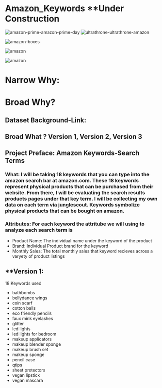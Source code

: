 # Amazon_Keywords **Under Construction

![amazon-prime-amazon-prime-day](https://user-images.githubusercontent.com/104231685/185825529-4c0616d4-bda6-4376-8c2b-f385cce1aca7.gif)
![ultrathrone-ultrathrone-amazon](https://user-images.githubusercontent.com/104231685/185825808-236b4931-73d0-4566-9485-469ad00cb6a1.gif)

![amazon-boxes](https://media.giphy.com/media/3o7btR4w5GK8CTpNOU/giphy-downsized-large.gif)

![amazon](https://media.giphy.com/media/3o7btR4w5GK8CTpNOU/giphy-downsized-large.gif)

![amazon](https://giphy.com/gifs/amazon-pyq7im7YZZ3UENRl3f)
# Narrow Why: 
# Broad Why? 

## Dataset Background-Link: 


## Broad What ? Version 1, Version 2, Version 3

## Project Preface: Amazon Keywords-Search Terms
### What: I will be taking 18 keywords that you can type into the amazon search bar at amazon.com. These 18 keywords represent physical products that can be purchased from their website. From there, I will be evaluating the search results products pages under that key term. I will be collecting  my own data on each term via junglescout. Keywords symbolize physical products that can be bought on amazon. 
### Attributes: For each keyword the attritube we will using to analyze each search term is 
* Product Name: The individual name under the keyword of the product 
* Brand: Individual Product brand for the keyword
* Monthly Sales: The total monthly sales that keyword recieves across a varyety of product listings 

## **Version 1:

18 Keywords used 
* bathbombs 
* bellydance wings 
* coin scarf
* cotton balls 
* eco friendly pencils
* faux mink eyelashes
* glitter
* led lights
* led lights for bedroom
* makeup applicators 
* makeup blender sponge 
* makeup brush set 
* makeup sponge 
* pencil case 
* qtips 
* sheet protectors 
* vegan lipstick 
* vegan mascara


